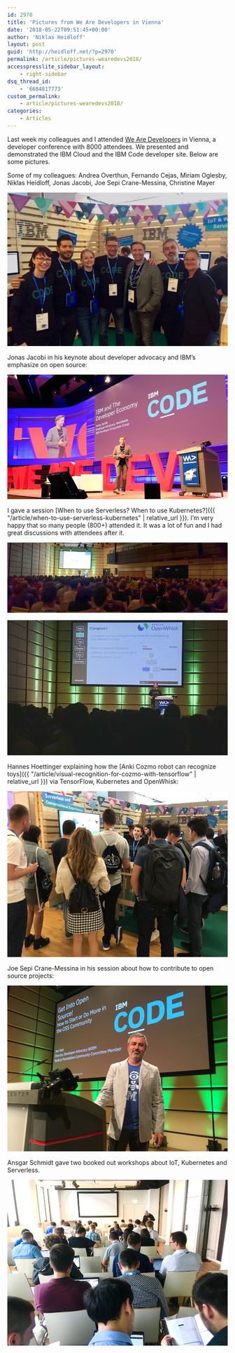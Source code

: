 ```yaml
---
id: 2970
title: 'Pictures from We Are Developers in Vienna'
date: '2018-05-22T09:51:45+00:00'
author: 'Niklas Heidloff'
layout: post
guid: 'http://heidloff.net/?p=2970'
permalink: /article/pictures-wearedevs2018/
accesspresslite_sidebar_layout:
    - right-sidebar
dsq_thread_id:
    - '6684817773'
custom_permalink:
    - article/pictures-wearedevs2018/
categories:
    - Articles
---
```


Last week my colleagues and I attended [We Are Developers](https://www.wearedevelopers.com/) in Vienna, a developer conference with 8000 attendees. We presented and demonstrated the IBM Cloud and the IBM Code developer site. Below are some pictures.

Some of my colleagues: Andrea Overthun, Fernando Cejas, Miriam Oglesby, Niklas Heidloff, Jonas Jacobi, Joe Sepi Crane-Messina, Christine Mayer

![image](/assets/img/2018/05/wearedevs2.jpg)

Jonas Jacobi in his keynote about developer advocacy and IBM’s emphasize on open source:

![image](/assets/img/2018/05/wearedevs3.jpg)

I gave a session [When to use Serverless? When to use Kubernetes?]({{ "/article/when-to-use-serverless-kubernetes" | relative_url }}). I’m very happy that so many people (800+) attended it. It was a lot of fun and I had great discussions with attendees after it.

![image](/assets/img/2018/05/wearedevs1.jpg)

![image](/assets/img/2018/05/wearedevs1b.jpg)

Hannes Hoettinger explaining how the [Anki Cozmo robot can recognize toys]({{ "/article/visual-recognition-for-cozmo-with-tensorflow" | relative_url }}) via TensorFlow, Kubernetes and OpenWhisk:

![image](/assets/img/2018/05/wearedevs5.jpg)

Joe Sepi Crane-Messina in his session about how to contribute to open source projects:

![image](/assets/img/2018/05/wearedevs4.jpg)

Ansgar Schmidt gave two booked out workshops about IoT, Kubernetes and Serverless.

![image](/assets/img/2018/05/wearedevs6.jpg)